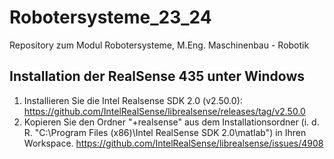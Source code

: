# Robotersysteme_23_24
Repository zum Modul Robotersysteme, M.Eng. Maschinenbau - Robotik



## Installation der RealSense 435 unter Windows

1. Installieren Sie die Intel Realsense SDK 2.0 (v2.50.0):
    https://github.com/IntelRealSense/librealsense/releases/tag/v2.50.0
2. Kopieren Sie den Ordner "+realsense" aus dem Installationsordner (i. d. R. "C:\Program Files (x86)\Intel RealSense SDK 2.0\matlab") in Ihren Workspace.
    https://github.com/IntelRealSense/librealsense/issues/4908